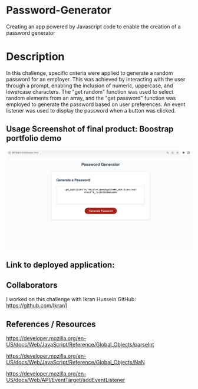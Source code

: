 # Password-Generator

Creating an app powered by Javascript code to enable the creation of a password generator

# Description

In this challenge, specific criteria were applied to generate a random password for an employer. This was achieved by interacting with the user through a prompt, enabling the inclusion of numeric, uppercase, and lowercase characters. The "get random" function was used to select random elements from an array, and the "get password" function was employed to generate the password based on user preferences. An event listener was used to display the password when a button was clicked.

## Usage Screenshot of final product: Boostrap portfolio demo

![Boostrap portfolio demo](./Images/PasswordGenerator.png)

## Link to deployed application:

## Collaborators

I worked on this challenge with Ikran Hussein GitHub: https://github.com/Ikran1

## References / Resources

https://developer.mozilla.org/en-US/docs/Web/JavaScript/Reference/Global_Objects/parseInt

https://developer.mozilla.org/en-US/docs/Web/JavaScript/Reference/Global_Objects/NaN

https://developer.mozilla.org/en-US/docs/Web/API/EventTarget/addEventListener
